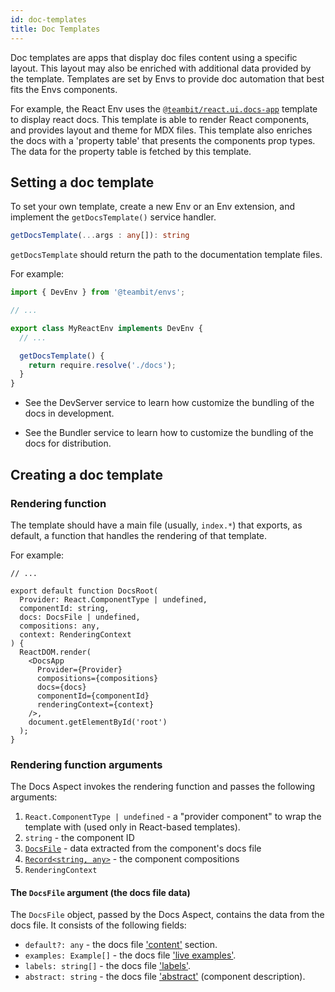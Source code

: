 ```yaml
---
id: doc-templates
title: Doc Templates
---
```


Doc templates are apps that display doc files content using a specific layout. This layout may also be enriched with additional data provided by the template.
Templates are set by Envs to provide doc automation that best fits the Envs components.

For example, the React Env uses the [`@teambit/react.ui.docs-app`](https://bit.dev/teambit/react/ui/docs-app) template to display react docs.
This template is able to render React components, and provides layout and theme for MDX files. This template also enriches the docs with a 'property table' that presents the components prop types. The data for the property table is fetched by this template.

## Setting a doc template

To set your own template, create a new Env or an Env extension, and implement the `getDocsTemplate()` service handler.

```ts
getDocsTemplate(...args : any[]): string
```

`getDocsTemplate` should return the path to the documentation template files.

For example:

```ts title="my-react.env.ts"
import { DevEnv } from '@teambit/envs';

// ...

export class MyReactEnv implements DevEnv {
  // ...

  getDocsTemplate() {
    return require.resolve('./docs');
  }
}
```

- See the DevServer service to learn how customize the bundling of the docs in development.

- See the Bundler service to learn how to customize the bundling of the docs for distribution.

## Creating a doc template

### Rendering function

The template should have a main file (usually, `index.*`) that exports, as default, a function that handles the rendering of that template.

For example:

```tsx title="docs/index.tsx"
// ...

export default function DocsRoot(
  Provider: React.ComponentType | undefined,
  componentId: string,
  docs: DocsFile | undefined,
  compositions: any,
  context: RenderingContext
) {
  ReactDOM.render(
    <DocsApp
      Provider={Provider}
      compositions={compositions}
      docs={docs}
      componentId={componentId}
      renderingContext={context}
    />,
    document.getElementById('root')
  );
}
```

### Rendering function arguments

The Docs Aspect invokes the rendering function and passes the following arguments:

1. `React.ComponentType | undefined` - a "provider component" to wrap the template with (used only in React-based templates).
2. `string` - the component ID
3. [`DocsFile`](#the-docsfile-argument-the-docs-file-data) - data extracted from the component's docs file
4. [`Record<string, any>`](https://www.typescriptlang.org/docs/handbook/utility-types.html#recordkeys-type) - the component compositions
5. `RenderingContext`

#### The `DocsFile` argument (the docs file data)

The `DocsFile` object, passed by the Docs Aspect, contains the data from the docs file. It consists of the following fields:

- `default?: any` - the docs file ['content'](/overview#content) section.
- `examples: Example[]` - the docs file ['live examples'](/overview#live-examples).
- `labels: string[]` - the docs file ['labels'](/overview#labels).
- `abstract: string` - the docs file ['abstract'](/overview#abstract) (component description).

